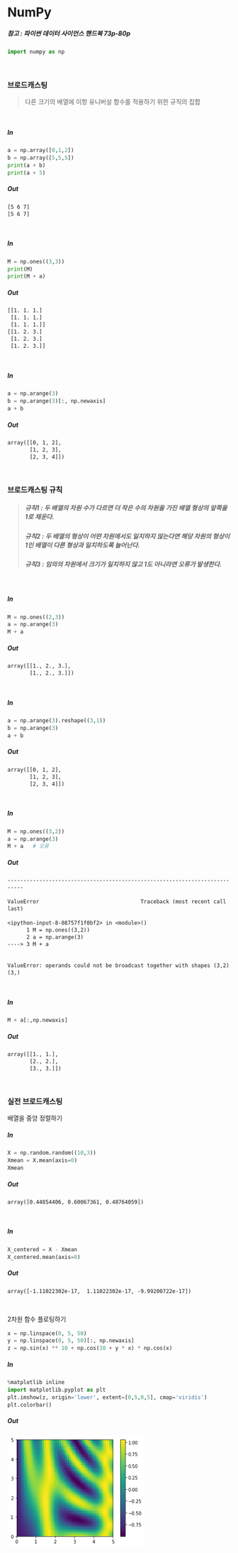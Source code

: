 
# NumPy

##### 참고 : 파이썬 데이터 사이언스 핸드북 73p-80p

```python
import numpy as np
```

<br>

### 브로드캐스팅
> 다른 크기의 배열에 이항 유니버설 함수를 적용하기 위한 규칙의 집합

<br>

##### In
```python
a = np.array([0,1,2])
b = np.array([5,5,5])
print(a + b)
print(a + 5)
```
##### Out
    [5 6 7]
    [5 6 7]
    
<br>

##### In
```python
M = np.ones((3,3))
print(M)
print(M + a)
```
##### Out
    [[1. 1. 1.]
     [1. 1. 1.]
     [1. 1. 1.]]
    [[1. 2. 3.]
     [1. 2. 3.]
     [1. 2. 3.]]
    
<br>

##### In
```python
a = np.arange(3)
b = np.arange(3)[:, np.newaxis]
a + b
```
##### Out
    array([[0, 1, 2],
           [1, 2, 3],
           [2, 3, 4]])

<br>

### 브로드캐스팅 규칙
> ##### 규칙1 : 두 배열의 차원 수가 다르면 더 작은 수의 차원을 가진 배열 형상의 앞쪽을 1로 채운다. <br>
> ##### 규칙2 : 두 배열의 형상이 어떤 차원에서도 일치하지 않는다면 해당 차원의 형상이 1인 배열이 다른 형상과 일치하도록 늘어난다. <br>
> ##### 규칙3 : 임의의 차원에서 크기가 일치하지 않고 1도 아니라면 오류가 발생한다.

<br>

##### In
```python
M = np.ones((2,3))
a = np.arange(3)
M + a
```
##### Out
    array([[1., 2., 3.],
           [1., 2., 3.]])

<br>

##### In
```python
a = np.arange(3).reshape((3,1))
b = np.arange(3)
a + b
```
##### Out
    array([[0, 1, 2],
           [1, 2, 3],
           [2, 3, 4]])

<br>

##### In
```python
M = np.ones((3,2))
a = np.arange(3)
M + a   # 오류
```
##### Out
    ---------------------------------------------------------------------------

    ValueError                                Traceback (most recent call last)

    <ipython-input-8-08757f1f0bf2> in <module>()
          1 M = np.ones((3,2))
          2 a = np.arange(3)
    ----> 3 M + a
    

    ValueError: operands could not be broadcast together with shapes (3,2) (3,) 

<br>

##### In
```python
M + a[:,np.newaxis]
```
##### Out
    array([[1., 1.],
           [2., 2.],
           [3., 3.]])

<br>

### 실전 브로드캐스팅

배열을 중앙 정렬하기

##### In
```python
X = np.random.random((10,3))
Xmean = X.mean(axis=0)
Xmean
```
##### Out
    array([0.44854406, 0.60067361, 0.48764059])

<br>

##### In
```python
X_centered = X - Xmean
X_centered.mean(axis=0)
```
##### Out
    array([-1.11022302e-17,  1.11022302e-17, -9.99200722e-17])

<br>

2차원 함수 플로팅하기

```python
x = np.linspace(0, 5, 50)
y = np.linspace(0, 5, 50)[:, np.newaxis]
z = np.sin(x) ** 10 + np.cos(10 + y * x) * np.cos(x)
```

##### In
```python
%matplotlib inline
import matplotlib.pyplot as plt
plt.imshow(z, origin='lower', extent=[0,5,0,5], cmap='viridis')
plt.colorbar()
```
##### Out
![png](png/numpy_output_18_1.png)

